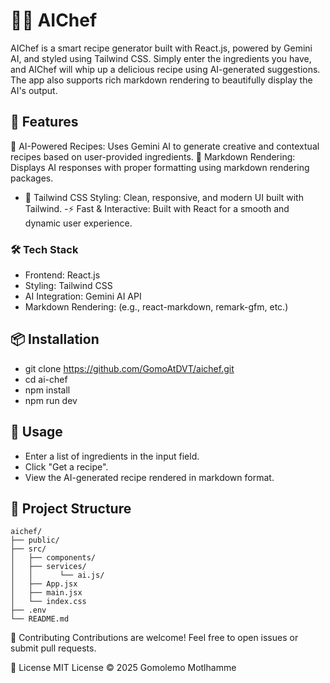 # 🧑‍🍳 AIChef
AIChef is a smart recipe generator built with React.js, powered by Gemini AI, and styled using Tailwind CSS. Simply enter the ingredients you have, and AIChef will whip up a delicious recipe using AI-generated suggestions. The app also supports rich markdown rendering to beautifully display the AI's output.

## 🚀 Features
🧠 AI-Powered Recipes: Uses Gemini AI to generate creative and contextual recipes based on user-provided ingredients.
📝 Markdown Rendering: Displays AI responses with proper formatting using markdown rendering packages.
- 🎨 Tailwind CSS Styling: Clean, responsive, and modern UI built with Tailwind.
-⚡ Fast & Interactive: Built with React for a smooth and dynamic user experience.

### 🛠️ Tech Stack
- Frontend: React.js
- Styling: Tailwind CSS
- AI Integration: Gemini AI API
- Markdown Rendering: (e.g., react-markdown, remark-gfm, etc.)

## 📦 Installation
- git clone https://github.com/GomoAtDVT/aichef.git
- cd ai-chef
- npm install
- npm run dev

## 🧪 Usage
- Enter a list of ingredients in the input field.
- Click "Get a recipe".
- View the AI-generated recipe rendered in markdown format.

## 📁 Project Structure
```
aichef/
├── public/ 
├── src/
│   ├── components/
│   ├── services/
│   │      └── ai.js/
│   ├── App.jsx
│   ├── main.jsx
│   └── index.css
├── .env
└── README.md
```
🤝 Contributing
Contributions are welcome! Feel free to open issues or submit pull requests.

📄 License
MIT License © 2025 Gomolemo Motlhamme
